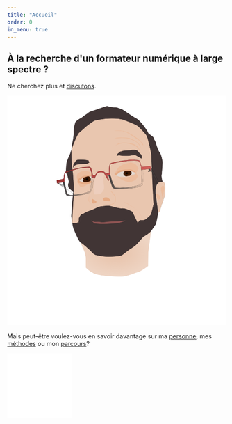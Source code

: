 ```yaml
---
title: "Accueil"
order: 0
in_menu: true
---
```

## À la recherche d'un formateur numérique à large spectre ?

Ne cherchez plus et [discutons](https://www.dubuquoy.fr/contact.html).

<a href="/formateur%20numerique.html"><img src="images/PXL_PortraitWeb.png" alt="Portrait du formateur, vue d'artiste" id="imgHome" /></a>

Mais peut-être voulez-vous en savoir davantage sur ma [personne](https://www.dubuquoy.fr/formateur%20numerique.html), mes [méthodes](https://www.dubuquoy.fr/mes%20methodes.html) ou mon [parcours](https://www.dubuquoy.fr/cv%20presqu'exhaustif.html)?  

<img src="images/ponctGraph3.png" alt="Ponctuation graphique abstraite" class="imgPunct3" /> 